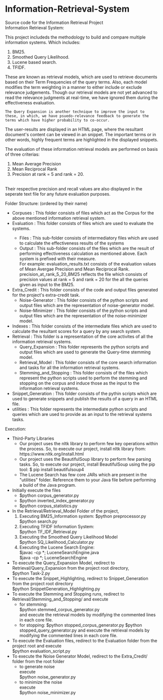 # Information-Retrieval-System
Source code for the Information Retrieval Project<br>
Information Retrieval System:<br>
	<p>This project includeds the methodology to build and compare multiple information systems. Which includes:
	<ol>
		<li> BM25.</li>
		<li> Smoothed Query Likelihood. </li>
		<li> Lucene based search.</li>
		<li> TFIDF.</li>
		</ol>
	</p>
	<p>These are known as retrieval models, which are used to retrieve documents based on their Term Frequencies of the query terms.
	Also, each model modifies the term weighting in a manner to either include or exclude relevance judgements. Though our retrieval
	models are not yet advanced to read the relevance judgments at real-time, we have ignored them during the effectiveness evaluation.
	</p>
	<p>

	The Query Expansion is another technique to improve the input to these, in which, we have psuedo-relevance feedback to generate the terms which have higher probability to co-occur.
</p>
<p>
	The user-results are displayed in an HTML page, where the resultant document's content can be viewed in an snippet. The important   terms or in other words, highly frequent terms are highlighted in the displayed snippets.
</p>
	<p>The evaluation of these information retrieval models are performed on basis of three criterias:
	<ol>
		<li> Mean Average Precision </li>
		<li> Mean Reciprocal Rank </li>
		<li> Precision at rank = 5 and rank = 20. </li>
		</ol>
<br>
	Their respective precision and recall values are also displayed in the seperate text file for any future evaluation purposes.
</p>
Folder Structure: (ordered by their name)
<ul>
	<li>Corpuses :	This folder consists of files which act as the Corpus for the above mentioned 
						information retrieval system.</li>
	<li>Evaluation 	:	This folder consists of files which are used to evaluate the systems.</li>
		<ul>
		<li>Files :	This sub-folder consists of intermediatory files which are used to calculate the effectiveness results of the systems </li>
		<li>Output :	This sub-folder consists of the files which are the result of performing effectiveness calculation as mentioned above. Each system is prefixed with their measure.
						<br>
						For example:
							evaluation_results.txt 			consists of the evaluation values of Mean Avergae Precision
															and Mean Reciprocal Rank.
							precision_at_rank_5_20_BM25		reflects the file which consists of precision values at rank = 5 and
															rank = 20 for the all the queries given as input to the BM25.
     </li>                         
     </ul>
	<li>Extra_Credit	:	This folder consists of the code and output files generated for the project's extra-credit task.
		<ul>
	<li>Noise-Generator	:	This folder consists of the python scripts and output files which are the representation of noise-generator model.</li>
	<li>Noise-Minimizer	:	This folder consists of the python scripts and output files which are the representation of the noise-minimizer model.</li>
			
  </ul>
  </li>
	<li>Indexes	:	This folder consists of the intermediate files which are used to calculate the resultant scores for a query by any
						search system.</li>
<li>
	Retrieval :	This folder is a representation of the core activites of all the information retrieval systems.
<ul><li>
		Query_Expansion	:	This folder represents the python scripts and output files which are used to generate the Query-time stemming
								model.</li>		
	<li>	Retrieval_Model	: This folder consists of the core search information and tasks for all the information retrieval systems.</li>
  <li>Stemming_and_Stopping :	This folder consists of the files which represent the python scripts used to perform the stemming and stopping on the corpus and induce those as the input to the information retrieval systems.</li>
</ul></li>
	<li>Snippet_Generation : This folder consists of the pythin scripts which are used to generate snippets and publish the results of a query in an HTML file.</li>
	<li>utilities	:	This folder represents the intermediate python scripts and queries which are used to provide as an input to the retrieval systems tasks.</li>

</ul>
Execution: <br>
<ul>
	<li>Third-Party Libraries
	 <ul>
		<li>Our project uses the nltk library to perform few key operations within the process.
		So, to execute our project, install nltk library from:
			https://www.nltk.org/install.html</li>
               <li> Our project uses the BeautifulSoup library to perform few parsing tasks. So, to execute our
		project, install BeautifulSoup using the pip tool:
			$ pip install beautifulsoup4 </li>
		<li>The Lucene Search has few core JARs which are present in the "utilities" folder. Reference them to
		your Java file before performing a build of the Java program. </li>
	</ul>
        </li>
<li>	Initially execute the files 
	<ul>
		<li>$python corpus_generator.py</li>
		<li>$python inverted_index_generator.py</li>
		<li>$python corpus_statistics.py</li>
	</ul>	
	</li>	
	<li>In the Retrieval/Retrieval_Model Folder of the project, 
		<ol>
	<li> Executing BM25_Information system:
		$python preprocessor.py<br>
		$python search.py</li>
	<li>Executing TFIDF Information System:<br>
		$python TF_IDF_Retrieval.py</li>
	<li>Executing the Smoothed Query Likelihood Model<br>
		$python SQ_Likelihood_Calculator.py</li>
	<li>Executing the Lucene Search Engine:<br>
		$javac -cp *; LuceneSearchEngine.java<br>
		$java -cp *; LuceneSearchEngine
			</li>
		</ol>
        </li>
	<li>To execute the Query_Expansion Model, redirect to Retrieval/Query_Expansion from the project root directory,<br>
	$python Task-2.py
</li>
	<li>To execute the Snippet_Highlighting, redirect to Snippet_Generation from the project root directory<br>
		$python SnippetGeneration_Highlighting.py
        </li>
	<li>To execute the Stemming and Stopping runs, redirect to Retrieval/Stemming_and_Stopping/ and execute
		<ul>
			<li>
		for stemming: <br>
			$python stemmed_corpus_generator.py<br>
			and execute the retrieval models by modifying the commented lines in each core file.<br>
			</li>
			<li>
		for stopping:
			$python stopped_corpus_generator.py
			$python stopped_query_generator.py
	 		and execute the retrieval models by modifying the commented lines in each core file.
			</li>
		</ul>
        </li>
	<li>To execute the Evaluation files, redirect to the Evaluation folder from the project root and execute <br>
		$python evaluation_script.py
        </li>
	<li>To execute the Noise Generator Model, redirect to the Extra_Credit/ folder from the root folder 
		<ul>
   <li>to generate noise<br>
			execute<br>
	   $python noise_generator.py</li>
	<li>	to minimize the noise<br>
			execute<br>
		$python noise_minimizer.py</li>
		</ul>
		</li>
</ul>
